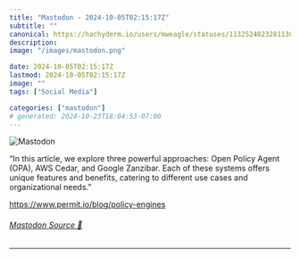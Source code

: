 ```yaml
---
title: "Mastodon - 2024-10-05T02:15:17Z"
subtitle: ""
canonical: https://hachyderm.io/users/mweagle/statuses/113252402328113010
description:
image: "/images/mastodon.png"

date: 2024-10-05T02:15:17Z
lastmod: 2024-10-05T02:15:17Z
image: ""
tags: ["Social Media"]

categories: ["mastodon"]
# generated: 2024-10-23T18:04:53-07:00
---
```

![Mastodon](/images/mastodon.png)

<p>“In this article, we explore three powerful approaches: Open Policy Agent (OPA), AWS Cedar, and Google Zanzibar. Each of these systems offers unique features and benefits, catering to different use cases and organizational needs.”</p><p><a href="https://www.permit.io/blog/policy-engines" target="_blank" rel="nofollow noopener noreferrer" translate="no"><span class="invisible">https://www.</span><span class="">permit.io/blog/policy-engines</span><span class="invisible"></span></a></p>


###### [Mastodon Source 🐘](https://hachyderm.io/@mweagle/113252402328113010)

___
